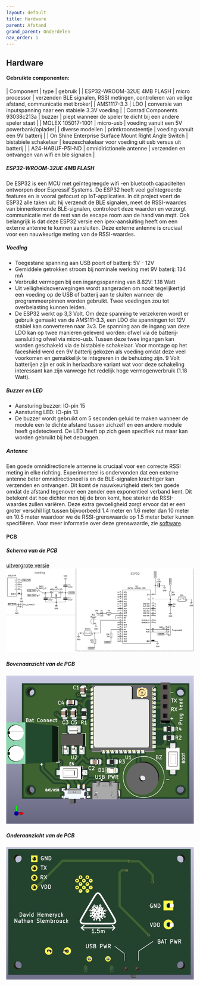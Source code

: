 ```yaml
---
layout: default
title: Hardware
parent: Afstand
grand_parent: Onderdelen
nav_order: 1
---
```

## Hardware
#### Gebruikte componenten:

| Component                       | type            | gebruik |
| ESP32-WROOM-32UE 4MB FLASH      | micro processor  | verzenden BLE signalen, RSSI metingen, controleren van veilige afstand, communicatie met broker|
| AMS1117-3.3                     | LDO                  | conversie van inputspanning naar een stabiele 3.3V voeding  |
| Conrad Components 93038c213a    | buzzer               | piept wanneer de speler te dicht bij een andere speler staat  |
| MOLEX 105017-1001                | micro-usb            | voeding vanuit een 5V powerbank/oplader|
| diverse modellen                  | printkroonsteentje    | voeding vanuit een 9V batterij |
| On Shine Enterprise Surface Mount Right Angle Switch | bistabiele schakelaar | keuzeschakelaar voor voeding uit usb versus uit batterij |
| A24-HABUF-P5I-ND                 | omnidirictionele antenne | verzenden en ontvangen van wifi en ble signalen |

##### ESP32-WROOM-32UE 4MB FLASH
De ESP32 is een MCU met geïntegreegde wifi -en bluetooth capaciteiten ontworpen door Espressif Systems. De ESP32 heeft veel geïntegreerde features en is vooral gefocust op IoT-applicaties. In dit project voert de ESP32 alle taken uit: hij verzendt de BLE signalen, meet de RSSI-waardes van binnenkomende BLE-signalen, controleert deze waarden en verzorgt communicatie met de rest van de escape room aan de hand van mqtt. Ook belangrijk is dat deze ESP32 versie een ipex-aansluiting heeft om een externe antenne te kunnen aansluiten. Deze externe antenne is cruciaal voor een nauwkeurige meting van de RSSI-waardes.

##### Voeding
* Toegestane spanning aan USB poort of batterij: 5V - 12V 
* Gemiddele getrokken stroom bij nominale werking met 9V baterij: 134 mA
* Verbruikt vermogen bij een ingangsspanning van 8.82V: 1.18 Watt
* Uit veiligheidsoverwegingen wordt aangeraden om nooit tegelijkertijd een voeding op de USB of batterij aan te sluiten wanneer de programmeerpinnen worden gebruikt. Twee         voedingen zou tot overbelasting kunnen leiden.
* De ESP32 werkt op 3,3 Volt. Om deze spanning te verzekeren wordt er gebruik gemaakt van de AMS111-3.3, een LDO die spanningen tot 12V stabiel kan converteren naar 3v3. De spanning aan de ingang van deze LDO kan op twee manieren geleverd worden: ofwel via de batterij-aansluiting ofwel via micro-usb. Tussen deze twee ingangen kan worden geschakeld via de bistabiele schakelaar. Voor montage op het faceshield werd een 9V batterij gekozen als voeding omdat deze veel voorkomen en gemakkelijk te integreren in de behuizing zijn. 9 Volt batterijen zijn er ook in herlaadbare variant wat voor deze schakeling interessant kan zijn vanwege het redelijk hoge vermogenverbruik (1.18 Watt).

##### Buzzer en LED
* Aansturing buzzer: IO-pin 15
* Aansturing LED: IO-pin 13
* De buzzer wordt gebruikt om 5 seconden geluid te maken wanneer de module een te dichte afstand tussen zichzelf en een andere module heeft gedetecteerd. De LED heeft op zich geen specifiek nut maar kan worden gebruikt bij het debuggen.

##### Antenne
Een goede omnidirectionele antenne is cruciaal voor een correcte RSSI meting in elke richting. Experimenteel is ondervonden dat een externe antenne beter omnidirectioneel is en de BLE-signalen krachtiger kan verzenden en ontvangen. Dit komt de nauwkeurigheid sterk ten goede omdat de afstand tegenover een zender een exponentieel verband kent. Dit betekent dat hoe dichter men bij de bron komt, hoe sterker de RSSI-waardes zullen variëren. Deze extra gevoeligheid zorgt ervoor dat er een groter verschil ligt tussen bijvoorbeeld 1.4 meter en 1.6 meter dan 10 meter en 10.5 meter waardoor we de RSSI-grenswaarde op 1.5 meter beter kunnen specifiëren. Voor meer informatie over deze grenswaarde, zie [software](https://project-es-20-21.github.io/General/docs/Afstand/Software.html).

#### PCB

##### Schema van de PCB
[uitvergrote versie](schema_pretty.png)
![schema van PCB](schema_pretty.png)

##### Bovenaanzicht van de PCB
![bovenaanzicht van PCB](bovenaanzicht.png)

##### Onderaanzicht van de PCB
![onderaanzicht van de PCB](onderaanzicht.JPG)
